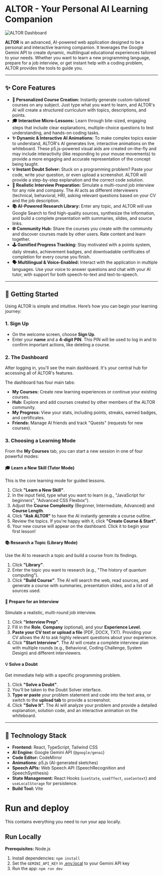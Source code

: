 # ALTOR - Your Personal AI Learning Companion

![ALTOR Dashboard](https://i.imgur.com/example-screenshot.png) <!-- It's a good practice to add a real screenshot here -->

**ALTOR** is an advanced, AI-powered web application designed to be a personal and interactive learning companion. It leverages the Google Gemini API to create dynamic, multilingual educational experiences tailored to your needs. Whether you want to learn a new programming language, prepare for a job interview, or get instant help with a coding problem, ALTOR provides the tools to guide you.

---

## ✨ Core Features

-   **🤖 Personalized Course Creation:** Instantly generate custom-tailored courses on any subject. Just type what you want to learn, and ALTOR's AI will create a structured curriculum with topics, descriptions, and points.
-   **🎓 Interactive Micro-Lessons:** Learn through bite-sized, engaging steps that include clear explanations, multiple-choice questions to test understanding, and hands-on coding tasks.
-   **✨ Dynamic & Interactive AI Animations:** To make complex topics easier to understand, ALTOR's AI generates live, interactive animations on the whiteboard. These p5.js-powered visual aids are created on-the-fly and may include interactivity (like responding to your mouse movements) to provide a more engaging and accurate representation of the concept being taught.
-   **💡 Instant Doubt Solver:** Stuck on a programming problem? Paste your code, write your question, or even upload a screenshot. ALTOR will provide a step-by-step explanation and the correct code solution.
-   **👔 Realistic Interview Preparation:** Simulate a multi-round job interview for any role and company. The AI acts as different interviewers (technical, behavioral, HR), asking relevant questions based on your CV and the job description.
-   **📚 AI-Powered Research Library:** Enter any topic, and ALTOR will use Google Search to find high-quality sources, synthesize the information, and build a complete presentation with summaries, slides, and source links.
-   **🌐 Community Hub:** Share the courses you create with the community and discover courses made by other users. Rate content and learn together.
-   **🕹️ Gamified Progress Tracking:** Stay motivated with a points system, daily streaks, achievement badges, and downloadable certificates of completion for every course you finish.
-   **🗣️ Multilingual & Voice-Enabled:** Interact with the application in multiple languages. Use your voice to answer questions and chat with your AI tutor, with support for both speech-to-text and text-to-speech.

---

## 🚀 Getting Started

Using ALTOR is simple and intuitive. Here’s how you can begin your learning journey:

### 1. Sign Up
-   On the welcome screen, choose **Sign Up**.
-   Enter your **name** and a **4-digit PIN**. This PIN will be used to log in and to confirm important actions, like deleting a course.

### 2. The Dashboard
After logging in, you'll see the main dashboard. It's your central hub for accessing all of ALTOR's features.

The dashboard has four main tabs:
-   **My Courses:** Create new learning experiences or continue your existing courses.
-   **Hub:** Explore and add courses created by other members of the ALTOR community.
-   **My Progress:** View your stats, including points, streaks, earned badges, and certificates.
-   **Friends:** Manage AI friends and track "Quests" (requests for new courses).

### 3. Choosing a Learning Mode

From the **My Courses** tab, you can start a new session in one of four powerful modes:

#### 🎓 Learn a New Skill (Tutor Mode)
This is the core learning mode for guided lessons.
1.  Click **"Learn a New Skill"**.
2.  In the input field, type what you want to learn (e.g., "JavaScript for beginners", "Advanced CSS Flexbox").
3.  Adjust the **Course Complexity** (Beginner, Intermediate, Advanced) and **Course Length**.
4.  Click **"Ask ALTOR"** to have the AI instantly generate a course outline.
5.  Review the topics. If you're happy with it, click **"Create Course & Start"**.
6.  Your new course will appear on the dashboard. Click it to begin your first lesson!

#### 📚 Research a Topic (Library Mode)
Use the AI to research a topic and build a course from its findings.
1.  Click **"Library"**.
2.  Enter the topic you want to research (e.g., "The history of quantum computing").
3.  Click **"Build Course"**. The AI will search the web, read sources, and generate a course with summaries, presentation slides, and a list of all sources used.

#### 👔 Prepare for an Interview
Simulate a realistic, multi-round job interview.
1.  Click **"Interview Prep"**.
2.  Fill in the **Role**, **Company** (optional), and your **Experience Level**.
3.  **Paste your CV text or upload a file** (PDF, DOCX, TXT). Providing your CV allows the AI to ask highly relevant questions about your experience.
4.  Click **"Start Interview"**. The AI will create a complete interview plan with multiple rounds (e.g., Behavioral, Coding Challenge, System Design) and different interviewers.

#### 💡 Solve a Doubt
Get immediate help with a specific programming problem.
1.  Click **"Solve a Doubt"**.
2.  You'll be taken to the Doubt Solver interface.
3.  **Type or paste** your problem statement and code into the text area, or switch to the **upload tab** to provide a screenshot.
4.  Click **"Solve It"**. The AI will analyze your problem and provide a detailed explanation, solution code, and an interactive animation on the whiteboard.

---

## 🔧 Technology Stack

-   **Frontend:** React, TypeScript, Tailwind CSS
-   **AI Engine:** Google Gemini API (`@google/genai`)
-   **Code Editor:** CodeMirror
-   **Animations:** p5.js (AI-generated sketches)
-   **Speech APIs:** Web Speech API (SpeechRecognition and SpeechSynthesis)
-   **State Management:** React Hooks (`useState`, `useEffect`, `useContext`) and `useLocalStorage` for persistence.
-   **Build Tool:** Vite
# Run and deploy 

This contains everything you need to run your app locally.

## Run Locally

**Prerequisites:**  Node.js


1. Install dependencies:
   `npm install`
2. Set the `GEMINI_API_KEY` in [.env.local](.env.local) to your Gemini API key
3. Run the app:
   `npm run dev`
